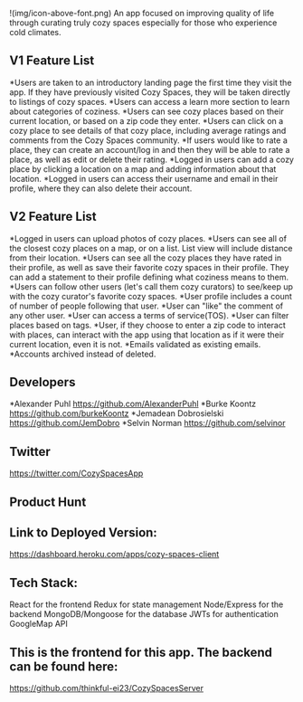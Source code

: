 !(img/icon-above-font.png)
An app focused on improving quality of life through curating truly cozy spaces especially for those who experience cold climates.

## V1 Feature List
*Users are taken to an introductory landing page the first time they visit the app.  If they have previously visited Cozy Spaces, they will be taken directly to listings of cozy spaces.
*Users can access a learn more section to learn about categories of coziness.
*Users can see cozy places based on their current location, or based on a zip code they enter.
*Users can click on a cozy place to see details of that cozy place, including average ratings and comments from the Cozy Spaces community.
*If users would like to rate a place, they can create an account/log in and then they will be able to rate a place, as well as edit or delete their rating.
*Logged in users can add a cozy place by clicking a location on a map and adding information about that location.
*Logged in users can access their username and email in their profile, where they can also delete their account.

## V2 Feature List
*Logged in users can upload photos of cozy places.
*Users can see all of the closest cozy places on a map, or on a list.  List view will include distance from their location.
*Users can see all the cozy places they have rated in their profile, as well as save their favorite cozy spaces in their profile.  They can add a statement to their profile defining what coziness means to them.
*Users can follow other users (let's call them cozy curators) to see/keep up with the cozy curator's favorite cozy spaces.
*User profile includes a count of number of people following that user.
*User can "like" the comment of any other user.
*User can access a terms of service(TOS).
*User can filter places based on tags.
*User, if they choose to enter a zip code to interact with places, can interact with the app using that location as if it were their current location, even it is not.
*Emails validated as existing emails.
*Accounts archived instead of deleted.

## Developers
*Alexander Puhl https://github.com/AlexanderPuhl
*Burke Koontz https://github.com/burkeKoontz
*Jemadean Dobrosielski https://github.com/JemDobro
*Selvin Norman https://github.com/selvinor

## Twitter 
https://twitter.com/CozySpacesApp

## Product Hunt

## Link to Deployed Version:
https://dashboard.heroku.com/apps/cozy-spaces-client

## Tech Stack:
React for the frontend
Redux for state management
Node/Express for the backend
MongoDB/Mongoose for the database
JWTs for authentication
GoogleMap API

## This is the frontend for this app.  The backend can be found here: 
https://github.com/thinkful-ei23/CozySpacesServer

